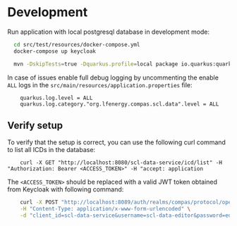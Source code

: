<!--
SPDX-FileCopyrightText: 2025 BearingPoint GmbH

SPDX-License-Identifier: Apache-2.0
-->

# Development

Run application with local postgresql database in development mode:
```bash
  cd src/test/resources/docker-compose.yml
  docker-compose up keycloak

  mvn -DskipTests=true -Dquarkus.profile=local package io.quarkus:quarkus-maven-plugin::dev
```

In case of issues enable full debug logging by uncommenting the enable `ALL` logs in the `src/main/resources/application.properties` file:
```properties
    quarkus.log.level = ALL
    quarkus.log.category."org.lfenergy.compas.scl.data".level = ALL
```

## Verify setup

To verify that the setup is correct, you can use the following curl command to list all ICDs in the database:
```
    curl -X GET "http://localhost:8080/scl-data-service/icd/list" -H "Authorization: Bearer <ACCESS_TOKEN>" -H "accept: application
```

The `<ACCESS_TOKEN>` should be replaced with a valid JWT token obtained from Keycloak with following command:
```bash
    curl -X POST "http://localhost:8089/auth/realms/compas/protocol/openid-connect/token" \
    -H "Content-Type: application/x-www-form-urlencoded" \
    -d "client_id=scl-data-service&username=scl-data-editor&password=editor&grant_type=password"
```
